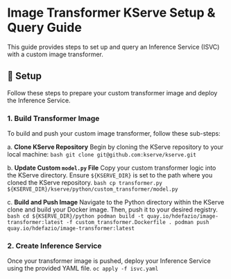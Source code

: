 # Image Transformer KServe Setup & Query Guide

This guide provides steps to set up and query an Inference Service (ISVC) with a custom image transformer.

## 🚀 Setup

Follow these steps to prepare your custom transformer image and deploy the Inference Service.

### 1. Build Transformer Image

To build and push your custom image transformer, follow these sub-steps:

a.  **Clone KServe Repository**
Begin by cloning the KServe repository to your local machine:
`bash git clone git@github.com:kserve/kserve.git `

b.  **Update Custom `model.py` File**
Copy your custom transformer logic into the KServe directory. Ensure `${KSERVE_DIR}` is set to the path where you cloned the KServe repository.
`bash cp transformer.py ${KSERVE_DIR}/kserve/python/custom_transformer/model.py `

c.  **Build and Push Image**
Navigate to the Python directory within the KServe clone and build your Docker image. Then, push it to your desired registry.
`bash cd ${KSERVE_DIR}/python podman build -t quay.io/hdefazio/image-transformer:latest -f custom_transformer.Dockerfile . podman push quay.io/hdefazio/image-transformer:latest `

### 2. Create Inference Service

Once your transformer image is pushed, deploy your Inference Service using the provided YAML file.
`oc apply -f isvc.yaml`
